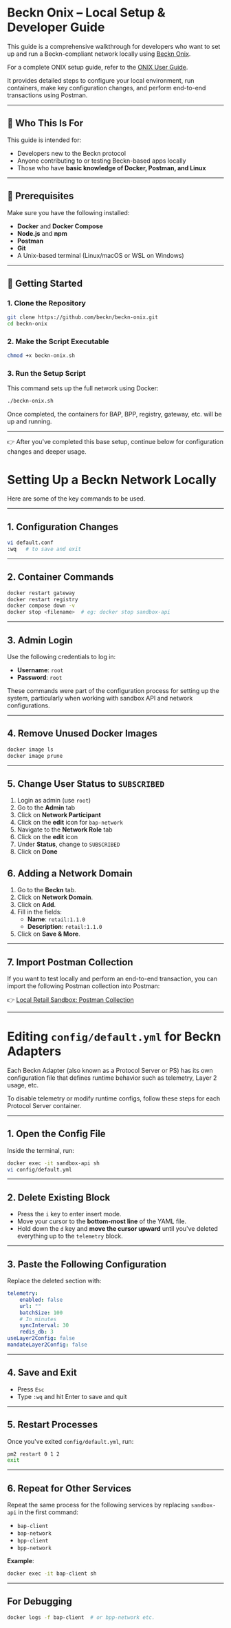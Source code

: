 # Beckn Onix – Local Setup & Developer Guide

This guide is a comprehensive walkthrough for developers who want to set up and run a Beckn-compliant network locally using [Beckn Onix](https://github.com/beckn/beckn-onix).

For a complete ONIX setup guide, refer to the [ONIX User Guide](https://github.com/beckn/beckn-onix/blob/main/docs/user_guide.md).

It provides detailed steps to configure your local environment, run containers, make key configuration changes, and perform end-to-end transactions using Postman.

---

## 🧠 Who This Is For

This guide is intended for:

- Developers new to the Beckn protocol
- Anyone contributing to or testing Beckn-based apps locally
- Those who have **basic knowledge of Docker, Postman, and Linux**

---

## 🧰 Prerequisites

Make sure you have the following installed:

- **Docker** and **Docker Compose**
- **Node.js** and **npm**
- **Postman**
- **Git**
- A Unix-based terminal (Linux/macOS or WSL on Windows)

---

## 🚀 Getting Started

### 1. Clone the Repository

```bash
git clone https://github.com/beckn/beckn-onix.git
cd beckn-onix
```

### 2. Make the Script Executable

```bash
chmod +x beckn-onix.sh
```

### 3. Run the Setup Script

This command sets up the full network using Docker:

```bash
./beckn-onix.sh
```

Once completed, the containers for BAP, BPP, registry, gateway, etc. will be up and running.

---

👉 After you've completed this base setup, continue below for configuration changes and deeper usage.


# Setting Up a Beckn Network Locally

Here are some of the key commands to be used.

---

## 1. Configuration Changes

```bash
vi default.conf
:wq   # to save and exit
```

---

## 2. Container Commands

```bash
docker restart gateway
docker restart registry
docker compose down -v
docker stop <filename>  # eg: docker stop sandbox-api
```

---

## 3. Admin Login

Use the following credentials to log in:

- **Username**: `root`  
- **Password**: `root`

These commands were part of the configuration process for setting up the system, particularly when working with sandbox API and network configurations.

---

## 4. Remove Unused Docker Images

```bash
docker image ls
docker image prune
```

---

## 5. Change User Status to `SUBSCRIBED`

1. Login as admin (use `root`)
2. Go to the **Admin** tab
3. Click on **Network Participant**
4. Click on the **edit** icon for `bap-network`
5. Navigate to the **Network Role** tab
6. Click on the **edit** icon
7. Under **Status**, change to `SUBSCRIBED`
8. Click on **Done**

## 6. Adding a Network Domain

1. Go to the **Beckn** tab.
2. Click on **Network Domain**.
3. Click on **Add**.
4. Fill in the fields:
   - **Name**: `retail:1.1.0`
   - **Description**: `retail:1.1.0`
5. Click on **Save & More**.

---

## 7. Import Postman Collection

If you want to test locally and perform an end-to-end transaction, you can import the following Postman collection into Postman:

👉 [Local Retail Sandbox: Postman Collection](https://github.com/beckn/beckn-sandbox/blob/main/artefacts/local-retail/Local-Retail-Sandbox-110.postman_collection.json)

---

# Editing `config/default.yml` for Beckn Adapters

Each Beckn Adapter (also known as a Protocol Server or PS) has its own configuration file that defines runtime behavior such as telemetry, Layer 2 usage, etc.

To disable telemetry or modify runtime configs, follow these steps for each Protocol Server container.

---

## 1. Open the Config File

Inside the terminal, run:

```bash
docker exec -it sandbox-api sh
vi config/default.yml
```

---

## 2. Delete Existing Block

- Press the `i` key to enter insert mode.
- Move your cursor to the **bottom-most line** of the YAML file.
- Hold down the `d` key and **move the cursor upward** until you've deleted everything up to the `telemetry` block.

---

## 3. Paste the Following Configuration

Replace the deleted section with:

```yaml
telemetry:
    enabled: false
    url: ""
    batchSize: 100
    # In minutes
    syncInterval: 30
    redis_db: 3
useLayer2Config: false
mandateLayer2Config: false
```

---

## 4. Save and Exit

- Press `Esc`
- Type `:wq` and hit Enter to save and quit

---

## 5. Restart Processes

Once you've exited `config/default.yml`, run:

```bash
pm2 restart 0 1 2
exit
```

---

## 6. Repeat for Other Services

Repeat the same process for the following services by replacing `sandbox-api` in the first command:

- `bap-client`
- `bap-network`
- `bpp-client`
- `bpp-network`

**Example**:

```bash
docker exec -it bap-client sh
```

---
## For Debugging

```bash
docker logs -f bap-client  # or bpp-network etc.
